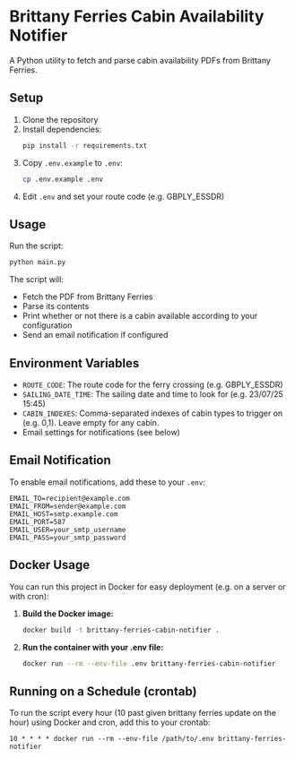 # Brittany Ferries Cabin Availability Notifier

A Python utility to fetch and parse cabin availability PDFs from Brittany Ferries.

## Setup

1. Clone the repository
2. Install dependencies:
   ```bash
   pip install -r requirements.txt
   ```
3. Copy `.env.example` to `.env`:
   ```bash
   cp .env.example .env
   ```
4. Edit `.env` and set your route code (e.g. GBPLY_ESSDR)

## Usage

Run the script:
```bash
python main.py
```

The script will:
- Fetch the PDF from Brittany Ferries
- Parse its contents
- Print whether or not there is a cabin available according to your configuration
- Send an email notification if configured

## Environment Variables

- `ROUTE_CODE`: The route code for the ferry crossing (e.g. GBPLY_ESSDR)
- `SAILING_DATE_TIME`: The sailing date and time to look for (e.g. 23/07/25 15:45)
- `CABIN_INDEXES`: Comma-separated indexes of cabin types to trigger on (e.g. 0,1). Leave empty for any cabin.
- Email settings for notifications (see below)

## Email Notification

To enable email notifications, add these to your `.env`:
```
EMAIL_TO=recipient@example.com
EMAIL_FROM=sender@example.com
EMAIL_HOST=smtp.example.com
EMAIL_PORT=587
EMAIL_USER=your_smtp_username
EMAIL_PASS=your_smtp_password
```

## Docker Usage

You can run this project in Docker for easy deployment (e.g. on a server or with cron):

1. **Build the Docker image:**
   ```bash
   docker build -t brittany-ferries-cabin-notifier .
   ```
2. **Run the container with your .env file:**
   ```bash
   docker run --rm --env-file .env brittany-ferries-cabin-notifier
   ```

## Running on a Schedule (crontab)

To run the script every hour (10 past given brittany ferries update on the hour) using Docker and cron, add this to your crontab:
```
10 * * * * docker run --rm --env-file /path/to/.env brittany-ferries-notifier
```